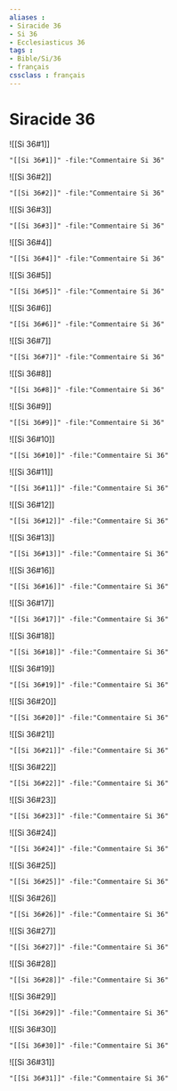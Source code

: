 ```yaml
---
aliases : 
- Siracide 36
- Si 36
- Ecclesiasticus 36
tags : 
- Bible/Si/36
- français
cssclass : français
---
```


# Siracide 36

![[Si 36#1]]

```query
"[[Si 36#1]]" -file:"Commentaire Si 36"
```

![[Si 36#2]]

```query
"[[Si 36#2]]" -file:"Commentaire Si 36"
```

![[Si 36#3]]

```query
"[[Si 36#3]]" -file:"Commentaire Si 36"
```

![[Si 36#4]]

```query
"[[Si 36#4]]" -file:"Commentaire Si 36"
```

![[Si 36#5]]

```query
"[[Si 36#5]]" -file:"Commentaire Si 36"
```

![[Si 36#6]]

```query
"[[Si 36#6]]" -file:"Commentaire Si 36"
```

![[Si 36#7]]

```query
"[[Si 36#7]]" -file:"Commentaire Si 36"
```

![[Si 36#8]]

```query
"[[Si 36#8]]" -file:"Commentaire Si 36"
```

![[Si 36#9]]

```query
"[[Si 36#9]]" -file:"Commentaire Si 36"
```

![[Si 36#10]]

```query
"[[Si 36#10]]" -file:"Commentaire Si 36"
```

![[Si 36#11]]

```query
"[[Si 36#11]]" -file:"Commentaire Si 36"
```

![[Si 36#12]]

```query
"[[Si 36#12]]" -file:"Commentaire Si 36"
```

![[Si 36#13]]

```query
"[[Si 36#13]]" -file:"Commentaire Si 36"
```

![[Si 36#16]]

```query
"[[Si 36#16]]" -file:"Commentaire Si 36"
```

![[Si 36#17]]

```query
"[[Si 36#17]]" -file:"Commentaire Si 36"
```

![[Si 36#18]]

```query
"[[Si 36#18]]" -file:"Commentaire Si 36"
```

![[Si 36#19]]

```query
"[[Si 36#19]]" -file:"Commentaire Si 36"
```

![[Si 36#20]]

```query
"[[Si 36#20]]" -file:"Commentaire Si 36"
```

![[Si 36#21]]

```query
"[[Si 36#21]]" -file:"Commentaire Si 36"
```

![[Si 36#22]]

```query
"[[Si 36#22]]" -file:"Commentaire Si 36"
```

![[Si 36#23]]

```query
"[[Si 36#23]]" -file:"Commentaire Si 36"
```

![[Si 36#24]]

```query
"[[Si 36#24]]" -file:"Commentaire Si 36"
```

![[Si 36#25]]

```query
"[[Si 36#25]]" -file:"Commentaire Si 36"
```

![[Si 36#26]]

```query
"[[Si 36#26]]" -file:"Commentaire Si 36"
```

![[Si 36#27]]

```query
"[[Si 36#27]]" -file:"Commentaire Si 36"
```

![[Si 36#28]]

```query
"[[Si 36#28]]" -file:"Commentaire Si 36"
```

![[Si 36#29]]

```query
"[[Si 36#29]]" -file:"Commentaire Si 36"
```

![[Si 36#30]]

```query
"[[Si 36#30]]" -file:"Commentaire Si 36"
```

![[Si 36#31]]

```query
"[[Si 36#31]]" -file:"Commentaire Si 36"
```


